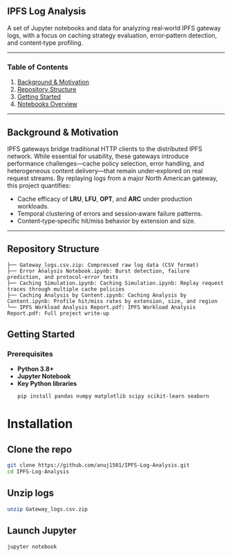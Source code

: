 ## IPFS Log Analysis

A set of Jupyter notebooks and data for analyzing real‑world IPFS gateway logs, with a focus on caching strategy evaluation, error‑pattern detection, and content‑type profiling.

---

### Table of Contents

1. [Background & Motivation](#background--motivation)  
2. [Repository Structure](#repository-structure)  
3. [Getting Started](#getting-started)  
4. [Notebooks Overview](#notebooks-overview)  

---

## Background & Motivation

IPFS gateways bridge traditional HTTP clients to the distributed IPFS network. While essential for usability, these gateways introduce performance challenges—cache policy selection, error handling, and heterogeneous content delivery—that remain under‑explored on real request streams. By replaying logs from a major North American gateway, this project quantifies:

- Cache efficacy of **LRU**, **LFU**, **OPT**, and **ARC** under production workloads.  
- Temporal clustering of errors and session‑aware failure patterns.  
- Content‑type‑specific hit/miss behavior by extension and size.

---

## Repository Structure

```text
├── Gateway_logs.csv.zip: Compressed raw log data (CSV format)
├── Error Analysis Notebook.ipynb: Burst detection, failure prediction, and protocol‑error tests
├── Caching Simulation.ipynb: Caching Simulation.ipynb: Replay request traces through multiple cache policies
├── Caching Analysis by Content.ipynb: Caching Analysis by Content.ipynb: Profile hit/miss rates by extension, size, and region
└── IPFS Workload Analysis Report.pdf: IPFS Workload Analysis Report.pdf: Full project write‑up 
```

## Getting Started

### Prerequisites

- **Python 3.8+**  
- **Jupyter Notebook** 
- **Key Python libraries** 
  ```bash
  pip install pandas numpy matplotlib scipy scikit-learn seaborn
  ```

# Installation

## Clone the repo
```bash
git clone https://github.com/anuj1501/IPFS-Log-Analysis.git
cd IPFS-Log-Analysis
```

## Unzip logs
```bash
unzip Gateway_logs.csv.zip
```

## Launch Jupyter
```bash
jupyter notebook
```
